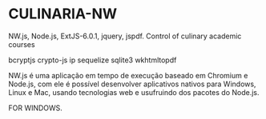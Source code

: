 # CULINARIA-NW
NW.js, Node.js, ExtJS-6.0.1, jquery, jspdf.
Control of culinary academic courses

bcryptjs
crypto-js
ip
sequelize
sqlite3
wkhtmltopdf

NW.js é uma aplicação em tempo de execução baseado em Chromium e Node.js, com ele é possível desenvolver aplicativos nativos para Windows, Linux e Mac, usando tecnologias web e usufruindo dos pacotes do Node.js.

FOR WINDOWS.
